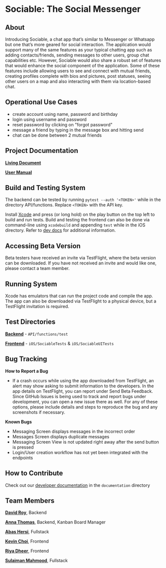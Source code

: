 # Sociable: The Social Messenger

## About
Introducing Sociable, a chat app that’s similar to Messenger or Whatsapp but one that’s more geared for social interaction. The application would support many of the same features as your typical chatting app such as adding contacts/friends, sending messages to other users, group chat capabilities etc. However, Sociable would also share a robust set of features that would enhance the social component of the application. Some of these features include allowing users to see and connect with mutual friends, creating profiles complete with bios and pictures, post statuses, seeing other users on a map and also interacting with them via location-based chat. 

## Operational Use Cases
- create account using name, password and birthday
- login using username and password  
- reset password by clicking on "forgot password"
- message a friend by typing in the message box and hitting send
- chat can be done between 2 mutual friends  

## Project Documentation
**[Living Document](https://docs.google.com/document/d/18q35KYiigKOfsqSOqhWPQcTrDo5ftMfcEexdkJ5XZM0/edit?usp=sharing)**

**[User Manual](https://github.com/DavidSRoy/sociable/blob/docs/documentation/user_docs.md)**

## Build and Testing System
The backend can be tested by running `pytest --auth '<TOKEN>'` while in the directory API/functions. Replace `<TOKEN>` with the API key.
  
Install [Xcode](https://developer.apple.com/xcode/) and press (or long hold) on the play button on the top left to build and run tests.
Build and testing the frontend can also be done via command-line using `xcodebuild` and appending `test` while in the iOS directory.
Refer to [dev docs](https://github.com/DavidSRoy/sociable/blob/docs/documentation/dev_docs.md) for additional information.

## Accessing Beta Version
Beta testers have received an invite via TestFlight, where the beta version can be downloaded. If you have not received an invite and would like one, please contact a team member.

## Running System
Xcode has emulators that can run the project code and compile the app.
The app can also be downloaded via TestFlight to a physical device, but a TestFlight invitation is required.

## Test Directories
**[Backend](https://github.com/DavidSRoy/sociable/tree/master/API/functions/test)** - `API/functions/test`

**[Frontend](https://github.com/DavidSRoy/sociable/tree/master/iOS)** - `iOS/SociableTests` & `iOS/SociableUITests`

## Bug Tracking

**How to Report a Bug**
* If a crash occurs while using the app downloaded from TestFlight, an alert may show asking to submit information to the developers.
In the app details on TestFlight, you can report under Send Beta Feedback.
Since GitHub Issues is being used to track and report bugs under development, you can open a new issue there as well.
For any of these options, please include details and steps to reproduce the bug and any screenshots if necessary.

**Known Bugs**
* Messaging Screen displays messages in the incorrect order
* Messages Screen displays duplicate messages
* Messaging Screen View is not updated right away after the send button is pressed
* Login/User creation workflow has not yet been integrated with the endpoints

## How to Contribute
Check out our [developer documentation](https://github.com/DavidSRoy/sociable/blob/docs/documentation/dev_docs.md) in the `documentation` directory

## Team Members
**[David Roy](https://github.com/DavidSRoy)**, Backend

**[Anna Thomas](https://github.com/athomas9195)**, Backend, Kanban Board Manager

**[Abas Hersi](https://github.com/abis206)**, Fullstack

**[Kevin Choi](https://github.com/0xMango)**, Frontend

**[Riya Dheer](https://github.com/riyaDheer)**, Frontend

**[Sulaiman Mahmood](https://github.com/sulaiman-cse-uw)**, Fullstack 


